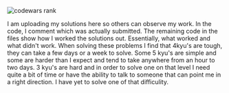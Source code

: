 ![codewars rank](https://www.codewars.com/users/zeroIndex/badges/large)  

I am uploading my solutions here so others can observe my work.  In the code, I comment which was actually submitted.  The remaining code in the files show how I worked the solutions out.  Essentially, what worked and what didn't work.  When solving these problems I find that 4kyu's are tough, they can take a few days or a week to solve.  Some 5 kyu's are simple and some are harder than I expect and tend to take anywhere from an hour to two days.  3 kyu's are hard and in order to solve one on that level I need quite a bit of time or have the ability to talk to someone that can point me in a right direction.  I have yet to solve one of that difficulity.